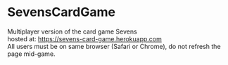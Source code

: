 # SevensCardGame
Multiplayer version of the card game Sevens<br>
hosted at: https://sevens-card-game.herokuapp.com <br>
All users must be on same browser (Safari or Chrome), do not refresh the page mid-game. 
